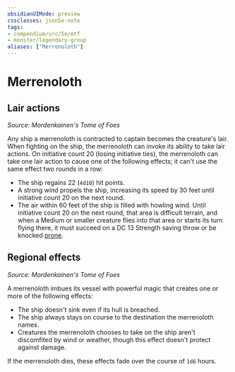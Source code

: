 ```yaml
---
obsidianUIMode: preview
cssclasses: json5e-note
tags:
- compendium/src/5e/mtf
- monster/legendary-group
aliases: ["Merrenoloth"]
---
```

# Merrenoloth

## Lair actions
_Source: Mordenkainen's Tome of Foes_

Any ship a merrenoloth is contracted to captain becomes the creature's lair. When fighting on the ship, the merrenoloth can invoke its ability to take lair actions. On initiative count 20 (losing initiative ties), the merrenoloth can take one lair action to cause one of the following effects; it can't use the same effect two rounds in a row:

- The ship regains 22 (`4d10`) hit points.  
- A strong wind propels the ship, increasing its speed by 30 feet until initiative count 20 on the next round.  
- The air within 60 feet of the ship is filled with howling wind. Until initiative count 20 on the next round, that area is difficult terrain, and when a Medium or smaller creature flies into that area or starts its turn flying there, it must succeed on a DC 13 Strength saving throw or be knocked [prone](conditions.md#prone).  

## Regional effects
_Source: Mordenkainen's Tome of Foes_

A merrenoloth imbues its vessel with powerful magic that creates one or more of the following effects:

- The ship doesn't sink even if its hull is breached.  
- The ship always stays on course to the destination the merrenoloth names.  
- Creatures the merrenoloth chooses to take on the ship aren't discomfited by wind or weather, though this effect doesn't protect against damage.  

If the merrenoloth dies, these effects fade over the course of `1d6` hours.
